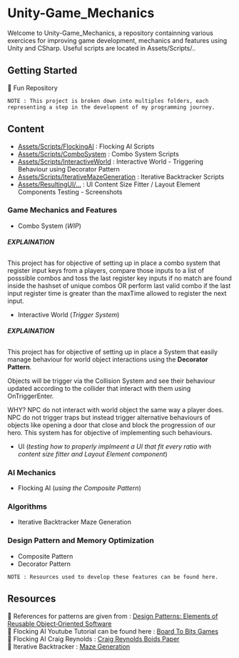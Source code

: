 # Unity-Game_Mechanics

Welcome to Unity-Game_Mechanics, a repository containning various exercices for improving game development, mechanics and features using Unity and CSharp.
Useful scripts are located in Assets/Scripts/..

## Getting Started

👾 Fun Repository

```
NOTE : This project is broken down into multiples folders, each representing a step in the development of my programming journey.
```

## Content

* [Assets/Scripts/FlockingAI](https://github.com/guyllaumedemers/Unity-Game_Mechanics/tree/master/Unity-AI/Unity-FlockingAI/Assets/Scripts) : Flocking AI Scripts
* [Assets/Scripts/ComboSystem](https://github.com/guyllaumedemers/Unity-Game_Mechanics/tree/master/Unity-Gameplay/Unity-Fighting_Mechanics/Assets/Scripts) : Combo System Scripts
* [Assets/Scripts/InteractiveWorld](https://github.com/guyllaumedemers/Unity-Game_Mechanics/tree/master/Unity-Gameplay/Unity-Interactable_World/Assets/Scripts) : Interactive World - Triggering Behaviour using Decorator Pattern
* [Assets/Scripts/IterativeMazeGeneration](https://github.com/guyllaumedemers/Unity-Game_Mechanics/tree/master/Unity-Algorithm/Unity-IterativeBacktracker_Maze/Assets/Scripts) : Iterative Backtracker Scripts
* [Assets/ResultingUI/...](https://github.com/guyllaumedemers/Unity-Game_Mechanics/tree/master/Unity-UI/Unity-UI_Hitman_ContentSizeFitter_Testing/ResultingUI_WithAspectRatio) : UI Content Size Fitter / Layout Element Components Testing - Screenshots

### Game Mechanics and Features

*  Combo System (*WIP*)

#####  EXPLAINATION
##

This project has for objective of setting up in place a combo system that register input keys from a players, compare those inputs 
       to a list of posssible combos and toss the last register key inputs if no match are found inside the hashset of unique combos OR perform
       last valid combo if the last input register time is greater than the maxTime allowed to register the next input.
       
* Interactive World (*Trigger System*)

##### EXPLAINATION
##

This project has for objective of setting up in place a System that easily manage behaviour for world object interactions
       using the **Decorator Pattern**.
       
Objects will be trigger via the Collision System and see their behaviour updated according to the collider that interact with them
       using OnTriggerEnter.
       
WHY?   NPC do not interact with world object the same way a player does. NPC do not trigger traps but instead trigger alternative behaviours
       of objects like opening a door that close and block the progression of our hero.
       This system has for objective of implementing such behaviours.

* UI (*testing how to properly implmeent a UI that fit every ratio with content size fitter and Layout Element component*)

### AI Mechanics

*  Flocking AI (*using the Composite Pattern*)

### Algorithms

*  Iterative Backtracker Maze Generation

### Design Pattern and Memory Optimization

*  Composite Pattern
*  Decorator Pattern

```
NOTE : Resources used to develop these features can be found here.
```

## Resources

💬 References for patterns are given from : [Design Patterns: Elements of Reusable Object‑Oriented Software](https://www.amazon.ca/-/fr/Gamma-Erich-ebook/dp/B000SEIBB8)
</br>
💬 Flocking AI Youtube Tutorial can be found here : [Board To Bits Games](https://www.youtube.com/playlist?list=PL5KbKbJ6Gf99UlyIqzV1UpOzseyRn5H1d) </br>
💬 Flocking AI Craig Reynolds : [Craig Reynolds Boids Paper](https://www.red3d.com/cwr/boids/)
</br>
💬 Iterative Backtracker : [Maze Generation](https://en.wikipedia.org/wiki/Maze_generation_algorithm)
